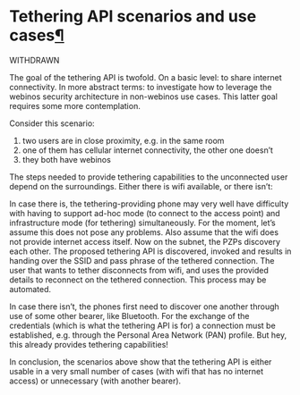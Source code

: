 Tethering API scenarios and use cases[¶](#Tethering-API-scenarios-and-use-cases)
================================================================================

WITHDRAWN

The goal of the tethering API is twofold. On a basic level: to share
internet connectivity. In more abstract terms: to investigate how to
leverage the webinos security architecture in non-webinos use cases.
This latter goal requires some more contemplation.

Consider this scenario:

1.  two users are in close proximity, e.g. in the same room
2.  one of them has cellular internet connectivity, the other one
    doesn’t
3.  they both have webinos

The steps needed to provide tethering capabilities to the unconnected
user depend on the surroundings. Either there is wifi available, or
there isn’t:

In case there is, the tethering-providing phone may very well have
difficulty with having to support ad-hoc mode (to connect to the access
point) and infrastructure mode (for tethering) simultaneously. For the
moment, let’s assume this does not pose any problems. Also assume that
the wifi does not provide internet access itself. Now on the subnet, the
PZPs discovery each other. The proposed tethering API is discovered,
invoked and results in handing over the SSID and pass phrase of the
tethered connection. The user that wants to tether disconnects from
wifi, and uses the provided details to reconnect on the tethered
connection. This process may be automated.

In case there isn’t, the phones first need to discover one another
through use of some other bearer, like Bluetooth. For the exchange of
the credentials (which is what the tethering API is for) a connection
must be established, e.g. through the Personal Area Network (PAN)
profile. But hey, this already provides tethering capabilities!

In conclusion, the scenarios above show that the tethering API is either
usable in a very small number of cases (with wifi that has no internet
access) or unnecessary (with another bearer).

